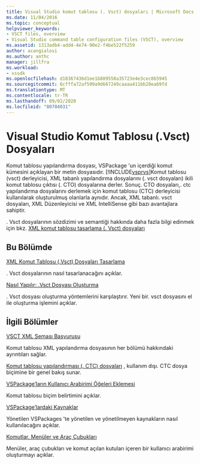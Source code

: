 ```yaml
---
title: Visual Studio komut tablosu (. Vsct) dosyaları | Microsoft Docs
ms.date: 11/04/2016
ms.topic: conceptual
helpviewer_keywords:
- VSCT files, overview
- Visual Studio command table configuration files (VSCT), overview
ms.assetid: 1313adb4-add4-4e74-90e2-f4be522f5259
author: acangialosi
ms.author: anthc
manager: jillfra
ms.workload:
- vssdk
ms.openlocfilehash: d18367436d1ee1b889558a35723e4e3cec865945
ms.sourcegitcommit: 6cfffa72af599a9d667249caaaa411bb28ea69fd
ms.translationtype: MT
ms.contentlocale: tr-TR
ms.lasthandoff: 09/02/2020
ms.locfileid: "80704031"
---
```

# <a name="visual-studio-command-table-vsct-files"></a>Visual Studio Komut Tablosu (.Vsct) Dosyaları
Komut tablosu yapılandırma dosyası, VSPackage 'un içerdiği komut kümesini açıklayan bir metin dosyasıdır. [!INCLUDE[vsprvs](../../code-quality/includes/vsprvs_md.md)]Komut tablosu (vsct) derleyicisi, XML tabanlı yapılandırma dosyalarını (. vsct dosyaları) ikili komut tablosu çıktısı (. CTO) dosyalarına derler. Sonuç. CTO dosyaları,. ctc yapılandırma dosyalarını derlemek için komut tablosu (CTC) derleyicisi kullanılarak oluşturulmuş olanlarla aynıdır. Ancak, XML tabanlı. vsct dosyaları, XML Düzenleyicisi ve XML IntelliSense gibi bazı avantajlara sahiptir.

 . Vsct dosyalarının sözdizimi ve semantiği hakkında daha fazla bilgi edinmek için bkz. [XML komut tablosu tasarlama (. Vsct) dosyaları](../../extensibility/internals/designing-xml-command-table-dot-vsct-files.md)

## <a name="in-this-section"></a>Bu Bölümde
 [XML Komut Tablosu (.Vsct) Dosyaları Tasarlama](../../extensibility/internals/designing-xml-command-table-dot-vsct-files.md)

 . Vsct dosyalarının nasıl tasarlanacağını açıklar.

 [Nasıl Yapılır: .Vsct Dosyası Oluşturma](../../extensibility/internals/how-to-create-a-dot-vsct-file.md)

 . Vsct dosyası oluşturma yöntemlerini karşılaştırır. Yeni bir. vsct dosyasını el ile oluşturma işlemini açıklar.

## <a name="related-sections"></a>İlgili Bölümler
 [VSCT XML Şeması Başvurusu](../../extensibility/vsct-xml-schema-reference.md)

 Komut tablosu XML yapılandırma dosyasının her bölümü hakkındaki ayrıntıları sağlar.

 [Komut tablosu yapılandırması (. CTC) dosyaları](https://msdn.microsoft.com/library/3413dda1-f372-4669-bcf0-c64d3463842c) , kullanım dışı. CTC dosya biçimine bir genel bakış sunar.

 [VSPackage’ların Kullanıcı Arabirimi Öğeleri Eklemesi](../../extensibility/internals/how-vspackages-add-user-interface-elements.md)

 Komut tablosu biçim belirtimini açıklar.

 [VSPackage’lardaki Kaynaklar](../../extensibility/internals/resources-in-vspackages.md)

 Yönetilen VSPackages 'te yönetilen ve yönetilmeyen kaynakların nasıl kullanılacağını açıklar.

 [Komutlar, Menüler ve Araç Çubukları](../../extensibility/internals/commands-menus-and-toolbars.md)

 Menüler, araç çubukları ve komut açılan kutuları içeren bir kullanıcı arabirimi oluşturmayı açıklar.
